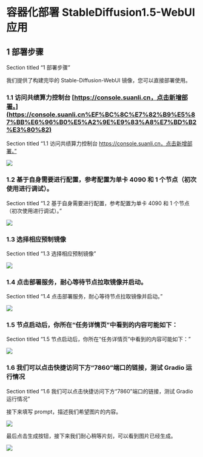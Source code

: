 # 容器化部署 StableDiffusion1.5-WebUI 应用

## 1 部署步骤

Section titled “1 部署步骤”

我们提供了构建完毕的 Stable-Diffusion-WebUI 镜像，您可以直接部署使用。

### 1.1 访问共绩算力控制台 [https://console.suanli.cn，点击新增部署。](https://console.suanli.cn%EF%BC%8C%E7%82%B9%E5%87%BB%E6%96%B0%E5%A2%9E%E9%83%A8%E7%BD%B2%E3%80%82)

Section titled “1.1 访问共绩算力控制台 https://console.suanli.cn，点击新增部署。”

![](https://www.gongjiyun.com/assets/LurybZiTvow4ryxIzufcOtxCnsU.png)

### 1.2 基于自身需要进行配置，参考配置为单卡 4090 和 1 个节点（初次使用进行调试）。

Section titled “1.2 基于自身需要进行配置，参考配置为单卡 4090 和 1 个节点（初次使用进行调试）。”

![](https://www.gongjiyun.com/assets/BQI1b9KleoHba4x6hIvcafDdnEc.png)

### 1.3 选择相应预制镜像

Section titled “1.3 选择相应预制镜像”

![](https://www.gongjiyun.com/assets/YxZBbzLJyos5K3x1kIjcVC26nOb.png)

### 1.4 点击部署服务，耐心等待节点拉取镜像并启动。

Section titled “1.4 点击部署服务，耐心等待节点拉取镜像并启动。”

![](https://www.gongjiyun.com/assets/CqNGbx9g4opNsUxQ3cicyvH3nhb.png)

### 1.5 节点启动后，你所在“任务详情页”中看到的内容可能如下：

Section titled “1.5 节点启动后，你所在“任务详情页”中看到的内容可能如下：”

![](https://www.gongjiyun.com/assets/L7gKbjlCaocPvvxAWnIcgHbUncg.png)

### 1.6 我们可以点击快捷访问下方“7860”端口的链接，测试 Gradio 运行情况

Section titled “1.6 我们可以点击快捷访问下方“7860”端口的链接，测试 Gradio 运行情况”

接下来填写 prompt，描述我们希望图片的内容。

![](https://www.gongjiyun.com/assets/E3RgbJvzBos3euxFQvccjjTNnnd.png)

最后点击生成按钮，接下来我们耐心稍等片刻，可以看到图片已经生成。

![](https://www.gongjiyun.com/assets/Ht8Gbi3xooDvaAxuyhWcnaNcnth.png)
